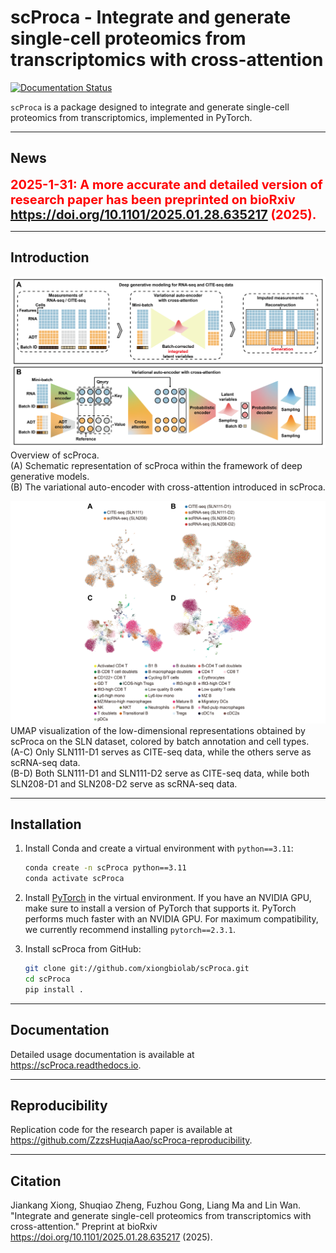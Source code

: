 # scProca - Integrate and generate single-cell proteomics from transcriptomics with cross-attention

[![Documentation Status](https://readthedocs.org/projects/scproca/badge/?version=latest)](https://scproca.readthedocs.io/en/latest/?badge=latest)

`scProca` is a package designed to integrate and generate single-cell proteomics from transcriptomics, implemented in PyTorch.

---

## News

<span style="color:red;font-size:20px; font-weight:bold;">2025-1-31: A more accurate and detailed version of research paper has been preprinted on bioRxiv https://doi.org/10.1101/2025.01.28.635217 (2025).</span>

---

## Introduction

![scProca](docs/source/scProca.png)
Overview of scProca.  
(A) Schematic representation of scProca within the framework of deep generative models.  
(B) The variational auto-encoder with cross-attention introduced in scProca.

![examples](docs/source/examples.png)
UMAP visualization of the low-dimensional representations obtained by scProca on the SLN dataset, colored by batch annotation and cell types.   
(A-C) Only SLN111-D1 serves as CITE-seq data, while the others serve as scRNA-seq data.  
(B-D) Both SLN111-D1 and SLN111-D2 serve as CITE-seq data, while both SLN208-D1 and SLN208-D2 serve as scRNA-seq data. 

---

## Installation

1. Install Conda and create a virtual environment with `python==3.11`:

   ```bash
   conda create -n scProca python==3.11
   conda activate scProca
   ```

2. Install [PyTorch](https://pytorch.org) in the virtual environment. If you have an NVIDIA GPU, make sure to install a version of PyTorch that supports it. PyTorch performs much faster with an NVIDIA GPU. For maximum compatibility, we currently recommend installing `pytorch==2.3.1`.

3. Install scProca from GitHub:

   ```bash
   git clone git://github.com/xiongbiolab/scProca.git
   cd scProca
   pip install .
   ```

---

## Documentation

Detailed usage documentation is available at https://scProca.readthedocs.io.

---

## Reproducibility

Replication code for the research paper is available at https://github.com/ZzzsHuqiaAao/scProca-reproducibility.

---

## Citation

Jiankang Xiong, Shuqiao Zheng, Fuzhou Gong, Liang Ma and Lin Wan. "Integrate and generate single-cell proteomics from transcriptomics with cross-attention." Preprint at bioRxiv https://doi.org/10.1101/2025.01.28.635217 (2025).
